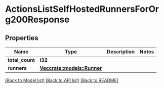 # ActionsListSelfHostedRunnersForOrg200Response

## Properties

Name | Type | Description | Notes
------------ | ------------- | ------------- | -------------
**total_count** | **i32** |  | 
**runners** | [**Vec<crate::models::Runner>**](runner.md) |  | 

[[Back to Model list]](../README.md#documentation-for-models) [[Back to API list]](../README.md#documentation-for-api-endpoints) [[Back to README]](../README.md)


